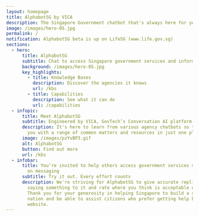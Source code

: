 ```yaml
---
layout: homepage
title: AlphabotSG by VICA
description: The Singapore Government chatbot that's always here for your questions
image: /images/hero-05.jpg
permalink: /
notification: AlphabotSG beta is up on LifeSG (www.life.gov.sg)
sections:
  - hero:
      title: AlphabotSG
      subtitle: Chat to access Singapore government services and information easily
      background: /images/hero-05.jpg
      key_highlights:
        - title: Knowledge Bases
          description: Discover the agencies it knows
          url: /kbs
        - title: Capabilities
          description: See what it can do
          url: /capabilities
  - infopic:
      title: Meet AlphabotSG
      subtitle: Engineered by VICA, GovTech’s Conversation AI platform
      description: It's here to learn from various agency chatbots so that we can help
        you with a range of common matters and resources in just one place.
      image: /images/pzYvBP3.gif
      alt: AlphabotSG
      button: Find out more
      url: /kbs
  - infobar:
      title: You’re invited to help others access government services more intuitively
        on messaging
      subtitle: Try it out. Every effort counts
      description: We're striving for AlphabotSG to give accurate replies, so try
        saying something to it and rate where you think is acceptable or not.
        Thank you for your generosity in helping Singapore to build a smarter
        nation and be able to assist citizens who prefer getting help beyond a
        website.
---
```

